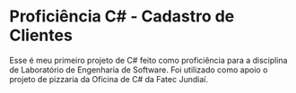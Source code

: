 # Proficiência C# - Cadastro de Clientes
Esse é meu primeiro projeto de C# feito como proficiência para a disciplina de Laboratório de Engenharia de Software. Foi utilizado como apoio o projeto de pizzaria da Oficina de C# da Fatec Jundiaí.
